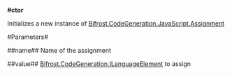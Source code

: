 **#ctor**

Initializes a new instance of [Bifrost.CodeGeneration.JavaScript.Assignment](Bifrost.CodeGeneration.JavaScript.Assignment)

#Parameters#


##name##
Name of the assignment

##value##
[Bifrost.CodeGeneration.ILanguageElement](Bifrost.CodeGeneration.ILanguageElement) to assign
